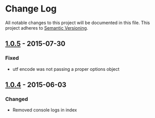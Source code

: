 # Change Log
All notable changes to this project will be documented in this file.
This project adheres to [Semantic Versioning](http://semver.org/).

## [1.0.5] - 2015-07-30
### Fixed 
* utf encode was not passing a proper options object

## [1.0.4] - 2015-06-03
### Changed
* Removed console logs in index

[1.0.5]: https://github.com/chelm/mapnik-tiles/compare/tag/v1.0.4...v1.0.5
[1.0.4]: https://github.com/chelm/mapnik-tiles/releases/tag/v1.0.4

